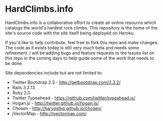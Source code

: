 HardClimbs.info
==========

HardClimbs.info is a collaborative effort to create an online resource which catalogs the world's hardest rock climbs.  This repository is the home of the site's source code with the site itself being deployed on Heroku.

If you'd like to help contribute, feel free to fork this repo and make changes.  The code as it exists today is still very much beta and needs some refinement.  I will be adding bugs and feature requests to the Issues list on this repo in the coming days to help guide some of the work that needs to be done.

Site dependencies include but are not limited to:
* Twitter Bootstrap 2.3 - http://getbootstrap.com/2.3.2/
* Rails 3.2.13
* Ruby 2.0
* Twitter Typeahead - https://github.com/twitter/typeahead.js/
* Hogan.js - http://twitter.github.io/hogan.js/
* Chosen - http://harvesthq.github.io/chosen/
* jVectorMap - http://jvectormap.com/
